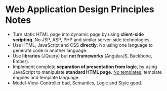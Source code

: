 # Web Application Design Principles Notes

* Turn static HTML page into dynamic page by using **client-side scripting**. No JSP, ASP, PHP and similar server-side technologies.
* Use HTML, JavaScript and CSS **directly**. No using one language to generate code in another language.
* Use **libraries** (JQuery) but **not frameworks** (AngularJS, Backbone, Ember).
* Implement complete **separation of presentation from logic**, by using JavaScript to manipulate **standard HTML page**.
  [No templates](http://www.workingsoftware.com.au/page/Your_templating_engine_sucks_and_everything_you_have_ever_written_is_spaghetti_code_yes_you),
  template engines and template language.
* Model-View-Controller bad, Semantics, Logic and Style good.
